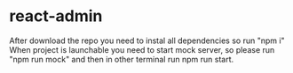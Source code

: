 # react-admin

After download the repo you need to instal all dependencies so run "npm i"
When project is launchable you need to start mock server, so please run "npm run mock" and then in other terminal run npm run start.
